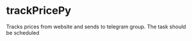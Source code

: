 # trackPricePy
Tracks prices from website and sends to telegram group. The task should be scheduled
